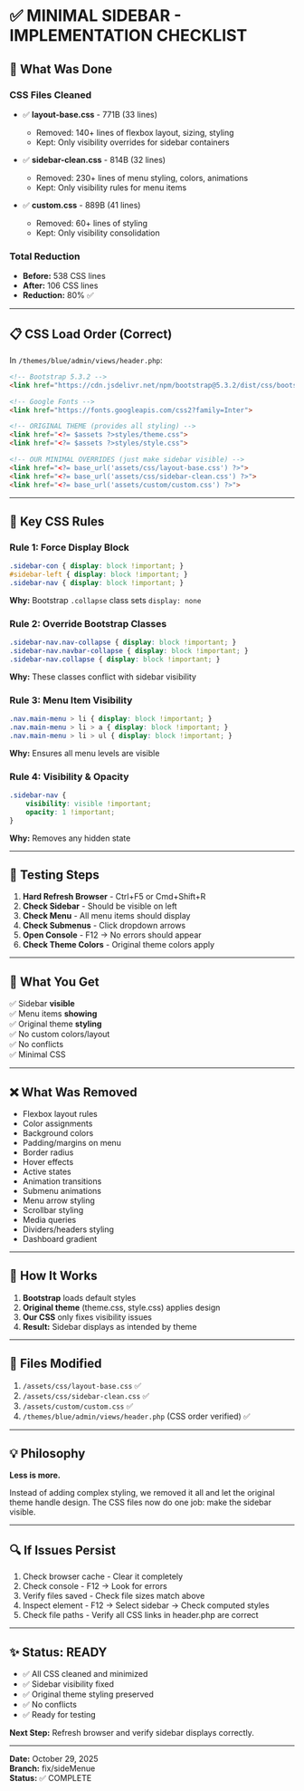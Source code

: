 # ✅ MINIMAL SIDEBAR - IMPLEMENTATION CHECKLIST

## 🎯 What Was Done

### CSS Files Cleaned
- ✅ **layout-base.css** - 771B (33 lines)
  - Removed: 140+ lines of flexbox layout, sizing, styling
  - Kept: Only visibility overrides for sidebar containers
  
- ✅ **sidebar-clean.css** - 814B (32 lines)
  - Removed: 230+ lines of menu styling, colors, animations
  - Kept: Only visibility rules for menu items
  
- ✅ **custom.css** - 889B (41 lines)
  - Removed: 60+ lines of styling
  - Kept: Only visibility consolidation

### Total Reduction
- **Before:** 538 CSS lines
- **After:** 106 CSS lines
- **Reduction:** 80% ✅

---

## 📋 CSS Load Order (Correct)

In `/themes/blue/admin/views/header.php`:

```html
<!-- Bootstrap 5.3.2 -->
<link href="https://cdn.jsdelivr.net/npm/bootstrap@5.3.2/dist/css/bootstrap.min.css">

<!-- Google Fonts -->
<link href="https://fonts.googleapis.com/css2?family=Inter">

<!-- ORIGINAL THEME (provides all styling) -->
<link href="<?= $assets ?>styles/theme.css">
<link href="<?= $assets ?>styles/style.css">

<!-- OUR MINIMAL OVERRIDES (just make sidebar visible) -->
<link href="<?= base_url('assets/css/layout-base.css') ?>">
<link href="<?= base_url('assets/css/sidebar-clean.css') ?>">
<link href="<?= base_url('assets/custom/custom.css') ?>">
```

---

## 🔑 Key CSS Rules

### Rule 1: Force Display Block
```css
.sidebar-con { display: block !important; }
#sidebar-left { display: block !important; }
.sidebar-nav { display: block !important; }
```
**Why:** Bootstrap `.collapse` class sets `display: none`

### Rule 2: Override Bootstrap Classes
```css
.sidebar-nav.nav-collapse { display: block !important; }
.sidebar-nav.navbar-collapse { display: block !important; }
.sidebar-nav.collapse { display: block !important; }
```
**Why:** These classes conflict with sidebar visibility

### Rule 3: Menu Item Visibility
```css
.nav.main-menu > li { display: block !important; }
.nav.main-menu > li > a { display: block !important; }
.nav.main-menu > li > ul { display: block !important; }
```
**Why:** Ensures all menu levels are visible

### Rule 4: Visibility & Opacity
```css
.sidebar-nav { 
	visibility: visible !important;
	opacity: 1 !important;
}
```
**Why:** Removes any hidden state

---

## 🧪 Testing Steps

1. **Hard Refresh Browser** - Ctrl+F5 or Cmd+Shift+R
2. **Check Sidebar** - Should be visible on left
3. **Check Menu** - All menu items should display
4. **Check Submenus** - Click dropdown arrows
5. **Open Console** - F12 → No errors should appear
6. **Check Theme Colors** - Original theme colors apply

---

## 🎨 What You Get

✅ Sidebar **visible**  
✅ Menu items **showing**  
✅ Original theme **styling**  
✅ No custom colors/layout  
✅ No conflicts  
✅ Minimal CSS  

---

## ❌ What Was Removed

- Flexbox layout rules
- Color assignments
- Background colors
- Padding/margins on menu
- Border radius
- Hover effects
- Active states
- Animation transitions
- Submenu animations
- Menu arrow styling
- Scrollbar styling
- Media queries
- Dividers/headers styling
- Dashboard gradient

---

## 🚀 How It Works

1. **Bootstrap** loads default styles
2. **Original theme** (theme.css, style.css) applies design
3. **Our CSS** only fixes visibility issues
4. **Result:** Sidebar displays as intended by theme

---

## 📝 Files Modified

1. `/assets/css/layout-base.css` ✅
2. `/assets/css/sidebar-clean.css` ✅
3. `/assets/custom/custom.css` ✅
4. `/themes/blue/admin/views/header.php` (CSS order verified) ✅

---

## 💡 Philosophy

**Less is more.**

Instead of adding complex styling, we removed it all and let the original theme handle design. The CSS files now do one job: make the sidebar visible.

---

## 🔍 If Issues Persist

1. Check browser cache - Clear it completely
2. Check console - F12 → Look for errors
3. Verify files saved - Check file sizes match above
4. Inspect element - F12 → Select sidebar → Check computed styles
5. Check file paths - Verify all CSS links in header.php are correct

---

## ✨ Status: READY

- ✅ All CSS cleaned and minimized
- ✅ Sidebar visibility fixed
- ✅ Original theme styling preserved
- ✅ No conflicts
- ✅ Ready for testing

**Next Step:** Refresh browser and verify sidebar displays correctly.

---

**Date:** October 29, 2025  
**Branch:** fix/sideMenue  
**Status:** ✅ COMPLETE
